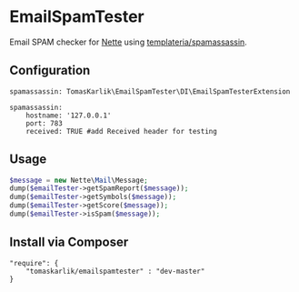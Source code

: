 # EmailSpamTester
Email SPAM checker for [Nette](https://github.com/nette) using [templateria/spamassassin](https://github.com/templateria/php-spamassassin).

## Configuration
```
spamassassin: TomasKarlik\EmailSpamTester\DI\EmailSpamTesterExtension

spamassassin:
	hostname: '127.0.0.1'
	port: 783
	received: TRUE #add Received header for testing
```

## Usage

```php
$message = new Nette\Mail\Message;
dump($emailTester->getSpamReport($message));
dump($emailTester->getSymbols($message));
dump($emailTester->getScore($message));
dump($emailTester->isSpam($message));
```

## Install via Composer
```
"require": {
	"tomaskarlik/emailspamtester" : "dev-master"
}
```
